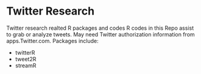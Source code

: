 # Twitter Research
Twitter research realted R packages and codes 
R codes in this Repo assist to grab or analyze tweets. 
May need Twitter authorization information from apps.Twitter.com.
Packages include: 
* twitterR  
* tweet2R
* streamR

